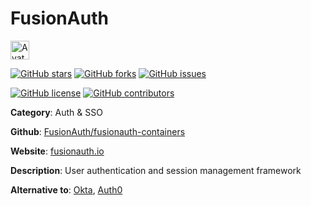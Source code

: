 
# FusionAuth 

<a href="https://fusionauth.io/"><img src="https://icons.duckduckgo.com/ip3/fusionauth.io.ico" alt="Avatar" width="30" height="30" /></a>

[![GitHub stars](https://img.shields.io/github/stars/FusionAuth/fusionauth-containers.svg?style=social&label=Star&maxAge=2592000)](https://GitHub.com/FusionAuth/fusionauth-containers/stargazers/) [![GitHub forks](https://img.shields.io/github/forks/FusionAuth/fusionauth-containers.svg?style=social&label=Fork&maxAge=2592000)](https://GitHub.com/FusionAuth/fusionauth-containers/network/) [![GitHub issues](https://img.shields.io/github/issues/FusionAuth/fusionauth-containers.svg)](https://GitHub.com/NFusionAuth/fusionauth-containers/issues/)

[![GitHub license](https://img.shields.io/github/license/FusionAuth/fusionauth-containers.svg)](https://github.com/FusionAuth/fusionauth-containers/blob/master/LICENSE) [![GitHub contributors](https://img.shields.io/github/contributors/FusionAuth/fusionauth-containers.svg)](https://GitHub.com/FusionAuth/fusionauth-containers/graphs/contributors/) 

**Category**: Auth & SSO

**Github**: [FusionAuth/fusionauth-containers](https://github.com/FusionAuth/fusionauth-containers)

**Website**: [fusionauth.io](https://fusionauth.io/)

**Description**:
User authentication and session management framework

**Alternative to**: [Okta](https://www.okta.com/), [Auth0](https://auth0.com/)
